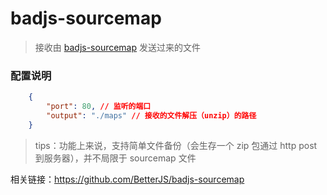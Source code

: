 # badjs-sourcemap
> 接收由 [badjs-sourcemap](https://github.com/BetterJS/badjs-sourcemap) 发送过来的文件

### 配置说明
```json
	{
		"port": 80, // 监听的端口
		"output": "./maps" // 接收的文件解压（unzip）的路径
	}
```

> tips：功能上来说，支持简单文件备份（会生存一个 zip 包通过 http post 到服务器），并不局限于 sourcemap 文件

相关链接：https://github.com/BetterJS/badjs-sourcemap